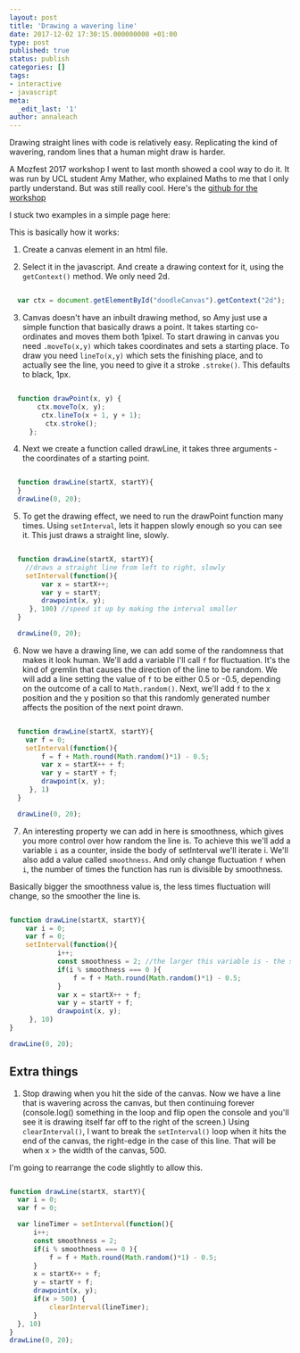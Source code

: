 ```yaml
---
layout: post
title: 'Drawing a wavering line'
date: 2017-12-02 17:30:15.000000000 +01:00
type: post
published: true
status: publish
categories: []
tags:
- interactive
- javascript
meta:
  _edit_last: '1'
author: annaleach
---
```


Drawing straight lines with code is relatively easy. Replicating the kind of wavering,
random lines that a human might draw is harder.

<!--excerpt-->

A Mozfest 2017 workshop I went to last month showed a cool way to do it. It was run by UCL
student Amy Mather, who explained Maths to me that I only partly understand. But was still really
cool. Here's the [github for the workshop](https://github.com/MiniGirlGeek/code_doodling.git)

I stuck two examples in a simple page here:

This is basically how it works:

1.   Create a canvas element in an html file.

2.   Select it in the javascript. And create a drawing context for it, using the `getContext()` method.
We only need 2d.

  ```javascript

    var ctx = document.getElementById("doodleCanvas").getContext("2d");

  ```

3.   Canvas doesn't have an inbuilt drawing method, so Amy just use a simple function that basically draws a point.
It takes starting co-ordinates and moves them both 1pixel. To start drawing in canvas you need `.moveTo(x,y)` which
takes coordinates and sets a starting place. To draw you need `lineTo(x,y)` which sets the finishing place, and
to actually see the line, you need to give it a stroke `.stroke()`. This defaults to black, 1px.

```javascript

  function drawPoint(x, y) {
	   ctx.moveTo(x, y);
	    ctx.lineTo(x + 1, y + 1);
	     ctx.stroke();
     };

```

4. Next we create a function called drawLine, it takes three arguments - the coordinates of a starting point.

```javascript

  function drawLine(startX, startY){
  }
  drawLine(0, 20);

```

5.  To get the drawing effect, we need to run the drawPoint function many times.
Using `setInterval`, lets it happen slowly enough so you can see it. This just draws a straight line, slowly.

```javascript

  function drawLine(startX, startY){
    //draws a straight line from left to right, slowly
    setInterval(function(){
        var x = startX++;
        var y = startY;
        drawpoint(x, y);
     }, 100) //speed it up by making the interval smaller
  }

  drawLine(0, 20);

```

6.  Now we have a drawing line, we can add some of the randomness that makes it look human.
We'll add a variable I'll call `f` for fluctuation. It's the
kind of gremlin that causes the direction of the line to be random.
 We will add a line setting the value of `f` to be either 0.5 or -0.5, depending on the outcome of a call to `Math.random()`. Next, we'll add `f` to the x position and the y position so that this randomly generated number affects the position of the next point drawn.

```javascript

  function drawLine(startX, startY){
    var f = 0;
    setInterval(function(){
        f = f + Math.round(Math.random()*1) - 0.5;
        var x = startX++ + f;
        var y = startY + f;
        drawpoint(x, y);
     }, 1)
  }

  drawLine(0, 20);

```

7.  An interesting property we can add in here is smoothness, which gives you more
control over how random the line is.
To achieve this we'll add a variable `i` as a counter, inside the body of setInterval we'll iterate i.
We'll also add a value called `smoothness`. And only change fluctuation `f` when `i`, the number of times the
function has run is divisible by smoothness.

Basically bigger the smoothness value is, the less times fluctuation will change, so the smoother the line is.

```javascript

function drawLine(startX, startY){
	var i = 0;
	var f = 0;
	setInterval(function(){
			i++;			
			const smoothness = 2; //the larger this variable is - the smoother the doodle will be
			if(i % smoothness === 0 ){
				f = f + Math.round(Math.random()*1) - 0.5;
			}
			var x = startX++ + f;
			var y = startY + f;
			drawpoint(x, y);
	 }, 10)
}

drawLine(0, 20);

```

## Extra things

1.  Stop drawing when you hit the side of the canvas.
  Now we have a line that is wavering across the canvas, but then continuing forever (console.log() something
  in the loop and flip open the console
  and you'll see it is drawing itself far off to the right of the screen.) Using `clearInterval()`, I want to break
  the `setInterval()` loop when it hits the end of the canvas, the right-edge in the case
  of this line. That will be when x > the width of the canvas, 500.

  I'm going to rearrange the code slightly to allow this.

  ```javascript

  function drawLine(startX, startY){
  	var i = 0;
  	var f = 0;

  	var lineTimer = setInterval(function(){
  		i++;
  		const smoothness = 2;
  		if(i % smoothness === 0 ){
  			f = f + Math.round(Math.random()*1) - 0.5;
  		}
  		x = startX++ + f;
  		y = startY + f;
  		drawpoint(x, y);
  		if(x > 500) {
  			clearInterval(lineTimer);
  		}
  	}, 10)
  }
  drawLine(0, 20);

  ```
